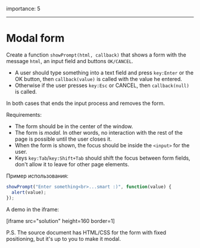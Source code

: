 importance: 5

---

# Modal form

Create a function `showPrompt(html, callback)` that shows a form with the message `html`, an input field and buttons `OK/CANCEL`.

- A user should type something into a text field and press `key:Enter` or the OK button, then `callback(value)` is called with the value he entered.
- Otherwise if the user presses `key:Esc` or CANCEL, then `callback(null)` is called.

In both cases that ends the input process and removes the form.

Requirements:

- The form should be in the center of the window.
- The form is *modal*. In other words, no interaction with the rest of the page is possible until the user closes it.
- When the form is shown, the focus should be inside the `<input>` for the user.
- Keys `key:Tab`/`key:Shift+Tab` should shift the focus between form fields, don't allow it to leave for other page elements.

Пример использования:

```js
showPrompt("Enter something<br>...smart :)", function(value) {
  alert(value);
});
```

A demo in the iframe:

[iframe src="solution" height=160 border=1]

P.S. The source document has HTML/CSS for the form with fixed positioning, but it's up to you to make it modal.
